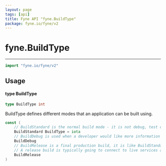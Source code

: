 ```yaml
---
layout: page
tags: [api]
title: Fyne API "fyne.BuildType"
package: fyne.io/fyne/v2
---
```


# fyne.BuildType
---
```go
import "fyne.io/fyne/v2"
```

## Usage

#### type BuildType

```go
type BuildType int
```

BuildType defines different modes that an application can be built using.

```go
const (
	// BuildStandard is the normal build mode - it is not debug, test or release mode.
	BuildStandard BuildType = iota
	// BuildDebug is used when a developer would like more information and visual output for app debugging.
	BuildDebug
	// BuildRelease is a final production build, it is like BuildStandard but will use distribution certificates.
	// A release build is typically going to connect to live services and is not usually used during development.
	BuildRelease
)
```
